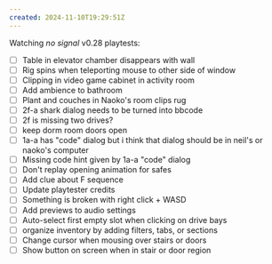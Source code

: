 ```yaml
---
created: 2024-11-10T19:29:51Z
---
```


Watching _no signal_ v0.28 playtests:
- [ ] Table in elevator chamber disappears with wall
- [ ] Rig spins when teleporting mouse to other side of window
- [ ] Clipping in video game cabinet in activity room
- [ ] Add ambience to bathroom
- [ ] Plant and couches in Naoko's room clips rug
- [ ] 2f-a shark dialog needs to be turned into bbcode
- [ ] 2f is missing two drives?
- [ ] keep dorm room doors open
- [ ] 1a-a has "code" dialog but i think that dialog should be in neil's or naoko's computer
- [ ] Missing code hint given by 1a-a "code" dialog
- [ ] Don't replay opening animation for safes
- [ ] Add clue about F sequence
- [ ] Update playtester credits
- [ ] Something is broken with right click + WASD
- [ ] Add previews to audio settings
- [ ] Auto-select first empty slot when clicking on drive bays
- [ ] organize inventory by adding filters, tabs, or sections
- [ ] Change cursor when mousing over stairs or doors
- [ ] Show button on screen when in stair or door region
